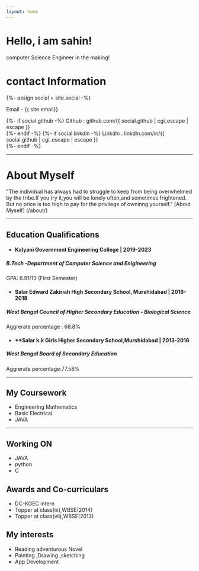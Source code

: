 ```yaml
---
layout: home
---
```

# Hello, i am sahin!
computer Science Engineer in the making!

<div class="only print" sty>
<h1>contact Information</h1>
{%- assign social = site.social -%}
    <p>Email - {{ site.email}}</p>
    {%- if social.github -%} Github : github.com/{{ social.github | cgi_escape | escape }}<br />
    {%- endif -%} 
    {%- if social.linkdln -%} Linkdln : linkdln.com/in/{{ social.github | cgi_escape | escape }}<br />
    {%- endif -%}
    <br />
</div>
<hr />

# About  Myself 
"The individual has always had to struggle to keep from being overwhelmed by the tribe.If you try it,you will be lonely often,and sometimes frightened. But no price is too high to pay for the privilege of owninng yourself."   [About Myself] (/about/)
<hr  />

## Education Qualifications
* #### **Kalyani Government Engineering College | 2019-2023**
##### B.Tech -Department of Computer Science and Enigineering
GPA: 6.91/10 (First Semester)

* #### **Salar Edward Zakiriah High Secondary School, Murshidabad | 2016-2018**
##### West Bengal Council of Higher Secondary Education - Biological Science
Aggrerate percentage : 68.8%

* #### **Salar k.k Girls Higher Secondary School,Murshidabad | 2013-2016
##### West Bengal Board of Secondary Education
Aggrerate percentage:77.58%

<hr />

## My Coursework 
* Engineering Mathematics 
* Basic Electrical
* JAVA

<hr  />

## Working ON
* JAVA
* python
* C

## Awards and Co-curriculars
* DC-KGEC intern
* Topper at class(ix),WBSE(2014)
* Topper at class(vii),WBSE(2013)

## My interests 
* Reading adventurous Novel
* Painting ,Drawing ,sketching
* App Development 

